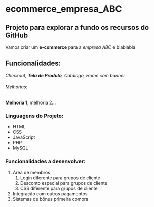 # ecommerce_empresa_ABC
## Projeto para explorar a fundo os recursos do GitHub ###

Vamos criar um **e-commerce** para a *empresa ABC* e blablabla

## Funcionalidades:

_Checkout, **Tela de Produto**, Catálogo, Home com banner_

###### Melhorias:

__Melhoria 1__, melhoria 2...

### Linguagens do Projeto:

* HTML
* CSS
* JavaScript
* PHP
* MySQL

### Funcionalidades a desenvolver:

1. Área de membros
    1. Login diferente para grupos de cliente
    2. Desconto especial para grupos de cliente
    3. CSS diferente para grupos de cliente
2. Integração com outros pagamentos
3. Sistemas de bônus primeira compra
